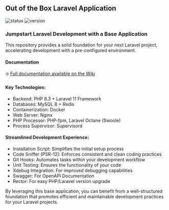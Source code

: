## Out of the Box Laravel Application

![status](https://img.shields.io/badge/status-work%20in%20progress-green?style=flat)
![version](https://img.shields.io/badge/version-0.7.0-blue?style=flat)

### Jumpstart Laravel Development with a Base Application

This repository provides a solid foundation for your next Laravel project, accelerating development with a pre-configured environment.

#### Documentation

:sparkle: [Full documentation available on the Wiki](https://github.com/danieltrolezi/laravel-app/wiki)

#### Key Technologies:

* Backend: PHP 8.3 + Laravel 11 Framework
* Databases: MySQL 8 + Redis
* Containerization: Docker
* Web Server: Nginx
* PHP Processor: PHP-fpm, Laravel Octane (Swoole)
* Process Supervisor: Supervisord

#### Streamlined Development Experience:

* Installation Script: Simplifies the initial setup process
* Code Sniffer (PSR-12): Enforces consistent and clean coding practices
* Git Hooks: Automates tasks within your development workflow
* Unit Testing: Ensures the functionality of your code
* Xdebug Integration: For improved debugging capabilities
* Swagger: For OpenAPI Documentation
* Rector: For easy PHP/Laravel version upgrade

By leveraging this base application, you can benefit from a well-structured foundation that promotes efficient and maintainable development practices for your Laravel projects.
